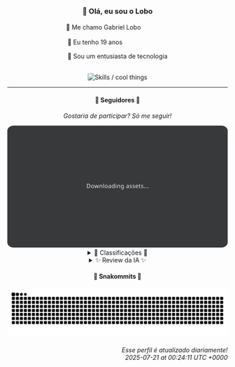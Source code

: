 <div align="center">
  <h3>👋 Olá, eu sou o Lobo</h3>
  
  <p>🐺 Me chamo Gabriel Loboㅤㅤㅤㅤㅤ</p>
  <p>🧔 Eu tenho 19 anosㅤㅤㅤㅤㅤㅤㅤㅤ</p>
  <p>🧠 Sou um entusiasta de tecnologia</p>

  <br/>

  <img width="600" alt="Skills / cool things" src="https://skills-icons.vercel.app/api/icons?i=python,md,html,css,js,github,git,vscode,linux,node,ts,sass,react,vite,vercel,lottie,ionic,capacitor,zustand,framer,firebase,arduino,godot,tailwind,shadcnui,lucide,zorinos,pnpm,reactnative&perline=14" />
</div>

<hr />

<div align="center">
    <h4>👤 Seguidores 👤</h4>
    <p><i>Gostaria de participar? Só me seguir!</i></p>
    <img width="600" src=".github/assets/cards/top3.svg" alt="Top 3 followers contributors (monthly)" />
    <details>
    <summary>🏅 Classificações 🏅</summary>
    <br/>
    <table>
        <thead>
            <tr align="center">
                <th>Posição</th>
                <th>Seguidor</th>
                <th>Contribuições</th>
            </tr>
        </thead>
        <tbody>
            <tr align="center">
                <td>1°</td>
                <td><a href="https://github.com/danko-nobre">Danilo Nobre</a></td>
                <td>238 ctr.</td>
            </tr>
            <tr align="center">
                <td>2°</td>
                <td><a href="https://github.com/wTechnoo">Cézar</a></td>
                <td>91 ctr.</td>
            </tr>
            <tr align="center">
                <td>3°</td>
                <td><a href="https://github.com/EvertonMJunior">Everton Marcelino Jr.</a></td>
                <td>74 ctr.</td>
            </tr>
            <tr align="center">
                <td>4°</td>
                <td><a href="https://github.com/RafaZeero">Rafael Lima de Morais</a></td>
                <td>70 ctr.</td>
            </tr>
            <tr align="center">
                <td>5°</td>
                <td><a href="https://github.com/Ageursilva">Ageu Silva</a></td>
                <td>60 ctr.</td>
            </tr>
            <tr align="center">
                <td>6°</td>
                <td><a href="https://github.com/DeividSouSan">Deivid Souza Santana</a></td>
                <td>57 ctr.</td>
            </tr>
            <tr align="center">
                <td>7°</td>
                <td><a href="https://github.com/TopTrenDev">TopTrenDev</a></td>
                <td>42 ctr.</td>
            </tr>
            <tr align="center">
                <td>8°</td>
                <td><a href="https://github.com/gustavosett">Gustavo Carvalho</a></td>
                <td>40 ctr.</td>
            </tr>
            <tr align="center">
                <td>9°</td>
                <td><a href="https://github.com/Felipe-Takayuki">Felipe</a></td>
                <td>25 ctr.</td>
            </tr>
            <tr align="center">
                <td>10°</td>
                <td><a href="https://github.com/giverplay">giverplay</a></td>
                <td>22 ctr.</td>
            </tr>
        </tbody>
    </table>
    </details>
    <details>
    <summary>✨ Review da IA ✨</summary>
    <br/>
    <div align="justify"><p><b>Danilo Nobre</b>, parabéns pelo primeiro lugar! Seus 238 commits devem ter sido incrivelmente... significativos. Afinal, quem precisa de qualidade quando se tem quantidade? E que belo fork de um addon para Blender, mostrando que você realmente se importa em dar uma "forcinha" para projetos já estabelecidos. Continue assim, quem sabe um dia você cria algo original. E o que dizer do seu portfólio Space Wizard Studios? Realmente mágico... na arte de usar Dockerfile e JavaScript.</p>
<p><b>Cézar</b>, ah, Cézar... O desenvolvedor .NET que encontrou a iluminação e decidiu que contribuir não é para ele. 91 contribuições? Que esforço admirável em... nada. Mas ei, pelo menos você tem a descrição ".NET Developer" no seu perfil. Isso deve impressionar alguém, certo?</p>
<p><b>Everton Marcelino Jr.</b>, com 74 contribuições, você quase alcançou o pódio! Quase. Mas não se preocupe, você pode se consolar sabendo que contribuiu para o TypeORM, um projeto com 35570 estrelas. Afinal, nada diz "Eu sou importante" como trabalhar em algo que já é popular. E aquele middleware de autenticação? Brilhante! Exceto pelo fato de ter sido atualizado pela última vez em 8 de julho. Mas quem se importa com a relevância, certo?</p>
<p><b>Rafael Lima de Morais</b>, 70 contribuições! Que inveja! Especialmente considerando que você gasta seu tempo configurando dotfiles e gerenciando Docker de forma "preguiçosa". E um CLI para gerenciar listas de desejos? Gênio! Aposto que todo mundo precisa disso. E aquele livro sobre programação avançada em Python? Espero que você esteja aprendendo algo, porque suas contribuições não estão mostrando muito.</p>
<p><b>Ageu Silva</b>, 60 contribuições! Quase lá! Mas vamos ser honestos, seu "digital garden model" parece mais um matagal. E as aulas de Python? Espero que seus alunos estejam aprendendo mais do que você está mostrando em seus próprios projetos. Mas ei, pelo menos seu perfil no GitHub tem uma descrição. Isso é mais do que alguns podem dizer.</p>
<p><b>Deivid Souza Santana</b>, com 57 contribuições, você está quase na metade do caminho para o topo! Quase. Mas não se preocupe, seu website de organização de tarefas desenvolvido com Flask é certamente... único. E a API do sistema de compartilhamento de receitas? Aposto que está uma delícia. Só não espere que alguém realmente use isso.</p>
<p><b>TopTrenDev</b>, 42 contribuições! Quase um terço do caminho para o topo! Mas ei, pelo menos você está trabalhando com blockchain e Solana. Isso é tão 2021... E um bot para simular volume de negociação? Que ético! Continue assim, quem sabe você não acaba sendo preso.</p>
<p><b>Gustavo Carvalho</b>, 40 contribuições! Você está quase lá! Quase... no final da lista. Mas não se preocupe, você contribui para projetos como OpenTelemetry e Grafana Tempo. Isso deve te fazer sentir importante, mesmo que ninguém saiba o que você realmente faz. Mas ei, pelo menos você tem uma bio elaborada no GitHub. Isso deve impressionar alguém, certo?</p>
<p><b>Felipe</b>, 25 contribuições! Parabéns por... participar. Seu repositório "REPOSITÓRIO" é realmente... um repositório. E o projeto Adamas? Parece promissor... se você gosta de criar e divulgar projetos e eventos que ninguém nunca ouviu falar. Mas ei, pelo menos você tem um Dockerfile. Isso é mais do que alguns podem dizer.</p>
<p><b>giverplay</b>, com 22 contribuições, você está quase no fim da fila! Quase. Mas não se preocupe, seu clone do TabNews é certamente... um clone. E os addons para LabyMod? Aposto que a comunidade de Minecraft está louca por isso. Continue assim, quem sabe um dia você crie algo que realmente... importe.</p>
<p><b>Jean Brito</b>, 18 contribuições! Você está quase lá... no fundo do poço. Mas não se preocupe, você contribui para o Rocket.Chat, um projeto com 43026 estrelas. Afinal, nada diz "Eu sou importante" como trabalhar em algo que já é popular. E aquele Dockerfile para instalar um servidor de jogos? Brilhante! Exceto pelo fato de ser um fork. Mas quem se importa com a originalidade, certo?</p>
</div>
    </details>
</div>

<div align="center">
  <h4>🐍 Snakommits 🐍</h4>
    <picture>
      <source media="(prefers-color-scheme: dark)" srcset="https://raw.githubusercontent.com/Lobooooooo14/Lobooooooo14/snake-output/snake-dark.svg">
      <source media="(prefers-color-scheme: light)" srcset="https://raw.githubusercontent.com/Lobooooooo14/Lobooooooo14/snake-output/snake-light.svg">
      <img alt="github contribution grid snake animation" src="https://raw.githubusercontent.com/Lobooooooo14/Lobooooooo14/snake-output/snake-light.svg">
    </picture>
</div>

<h6 align="right">
  Esse perfil é atualizado diariamente!<br/> <i>2025-07-21 at 00:24:11 UTC +0000</i>
<h6>